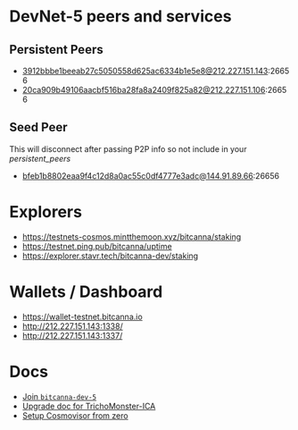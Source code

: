 # DevNet-5 peers and services

## Persistent Peers
- 3912bbbe1beeab27c5050558d625ac6334b1e5e8@212.227.151.143:26656
- 20ca909b49106aacbf516ba28fa8a2409f825a82@212.227.151.106:26656

## Seed Peer
This will disconnect after passing P2P info so not include in your _persistent_peers_
- bfeb1b8802eaa9f4c12d8a0ac55c0df4777e3adc@144.91.89.66:26656

# Explorers
- https://testnets-cosmos.mintthemoon.xyz/bitcanna/staking
- https://testnet.ping.pub/bitcanna/uptime
- https://explorer.stavr.tech/bitcanna-dev/staking

# Wallets / Dashboard
- https://wallet-testnet.bitcanna.io
- http://212.227.151.143:1338/
- http://212.227.151.143:1337/ 


# Docs
- [Join `bitcanna-dev-5`](https://github.com/BitCannaGlobal/testnet-bcna-cosmos/tree/main/instructions/bitcanna-dev-5#readme)
- [Upgrade doc for TrichoMonster-ICA](https://hackmd.io/OfAoExSqQFeABhKGaEywdw)
- [Setup Cosmovisor from zero](https://hackmd.io/jsJCqEyJSHKVOFKjScn3rw)
